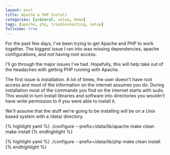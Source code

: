 ```yaml
---
layout: post
title: Apache & PHP Install 
categories: [ge&neral, setup, demo]
tags: [apache, php, troubleshooting, setup]
fullview: true
---
```


For the past few days, I've been trying to get Apache and PHP to work together. The biggest issue I ran into was missing dependencies, apache configurations, and not having root access.

I'll go through the major issues I've had. Hopefully, this will help take out of the headaches with getting PHP running with Apache.

The first issue is installation. A lot of times, the user doesn't have root access and most of the information on the internet assumes you do. During installation most of the commands you find on the internet starts with sudo. This would in turn install libraries and software into directories you wouldn't have write permission to if you were able to install it.

We'll assume that the stuff we're going to be installing will be on a Unix based system with a /data/ directory.


{% highlight yaml %}
./configure --prefix=/data/lib/apache 
make clean
make install
{% endhighlight %}

{% highlight yaml %}
./configure --prefix=/data/lib/php
make clean install
{% endhighlight %}